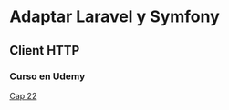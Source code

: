 # Adaptar Laravel y Symfony

## Client HTTP

### Curso en Udemy

[Cap 22](https://www.udemy.com/course/cliente-http-peticiones-laravel-guzzle-consumir-apis-servicios/learn/lecture/14256996#content)


